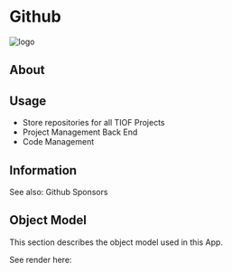 # Github

![logo](http://tiof.click/TIOFWikiHeader)

## About

## Usage

* Store repositories for all TIOF Projects
* Project Management Back End
* Code Management

## Information

See also: Github Sponsors

## Object Model

This section describes the object model used in this App.

See render here:
